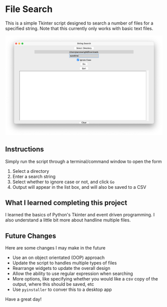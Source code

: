 # File Search

This is a simple Tkinter script designed to search a number of files for a specified string. Note that this currently only works with basic text files.

![](AppImage.png)

## Instructions

Simply run the script through a terminal/command window to open the form

1. Select a directory
2. Enter a search string
3. Select whether to ignore case or not, and click `Go`
4. Output will appear in the list box, and will also be saved to a CSV

## What I learned completing this project

I learned the basics of Python's Tkinter and event driven programming. I also understand a little bit more about handline multiple files.

## Future Changes

Here are some changes I may make in the future

* Use an on object orientated (OOP) approach
* Update the script to handles multiple types of files
* Rearrange widgets to update the overall design
* Allow the ability to use regular expression when searching
* More options, like specifying whether you would like a csv copy of the output, where this should be saved, etc
* Use `pyinstaller` to conver this to a desktop app

Have a great day!
